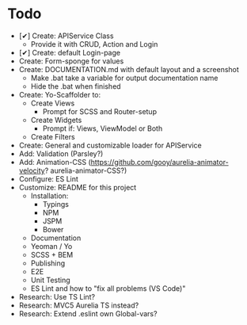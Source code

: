 # Todo

* [✔] Create: APIService Class
    * Provide it with CRUD, Action and Login
* [✔] Create: default Login-page
* Create: Form-sponge for values
* Create: DOCUMENTATION.md with default layout and a screenshot
    * Make .bat take a variable for output documentation name
    * Hide the .bat when finished
* Create: Yo-Scaffolder to:
    * Create Views
        * Prompt for SCSS and Router-setup
    * Create Widgets
        * Prompt if: Views, ViewModel or Both
    * Create Filters
* Create: General and customizable loader for APIService
* Add: Validation (Parsley?)
* Add: Animation-CSS (<https://github.com/gooy/aurelia-animator-velocity>? aurelia-animator-CSS?)
* Configure: ES Lint
* Customize: README for this project
    * Installation:
        * Typings
        * NPM
        * JSPM
        * Bower
    * Documentation
    * Yeoman / Yo
    * SCSS + BEM
    * Publishing
    * E2E
    * Unit Testing
    * ES Lint and how to "fix all problems (VS Code)"
* Research: Use TS Lint?
* Research: MVC5 Aurelia TS instead?
* Research: Extend .eslint own Global-vars?
